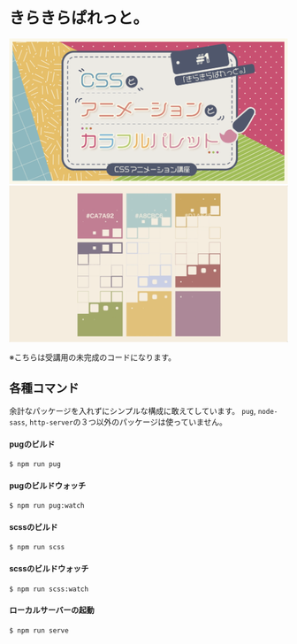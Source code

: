 # きらきらぱれっと。
![cover](./res/cover.png)
![screenshot](./res/screenshot.png)

※こちらは受講用の未完成のコードになります。

## 各種コマンド
余計なパッケージを入れずにシンプルな構成に敢えてしています。
`pug`, `node-sass`, `http-server`の３つ以外のパッケージは使っていません。

#### pugのビルド

```bash
$ npm run pug
```

#### pugのビルドウォッチ

```bash
$ npm run pug:watch
```

#### scssのビルド

```bash
$ npm run scss
```

#### scssのビルドウォッチ

```bash
$ npm run scss:watch
```

#### ローカルサーバーの起動

```bash
$ npm run serve
```
